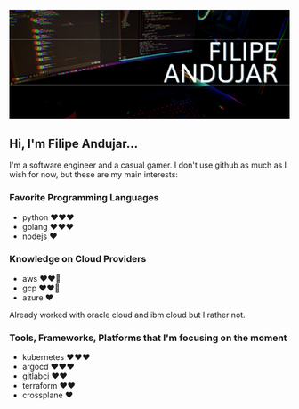 [![Filipe Andujar - Software and Cloud Engineer](header.png)](https://linkedin.com/in/filipeandujar)


## Hi, I'm Filipe Andujar...

I'm a software engineer and a casual gamer. I don't use github as much as I wish for now, but these are my main interests:


### Favorite Programming Languages
* python ❤❤❤
* golang ❤❤❤
* nodejs ❤

### Knowledge on Cloud Providers

* aws ❤❤:yellow_heart:
* gcp ❤❤:yellow_heart:
* azure ❤

Already worked with oracle cloud and ibm cloud but I rather not.

### Tools, Frameworks, Platforms that I'm focusing on the moment
* kubernetes ❤❤❤
* argocd ❤❤❤
* gitlabci ❤❤
* terraform ❤❤ 
* crossplane ❤
